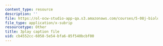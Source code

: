 ```yaml
---
content_type: resource
description: ''
file: https://ol-ocw-studio-app-qa.s3.amazonaws.com/courses/5-08j-biological-chemistry-ii-spring-2016/cb4552cc60585e54bfa685f540bcbf00_q9nCI-8gYVE.vtt
file_type: application/x-subrip
resourcetype: Other
title: 3play caption file
uid: cb4552cc-6058-5e54-bfa6-85f540bcbf00
---
```


